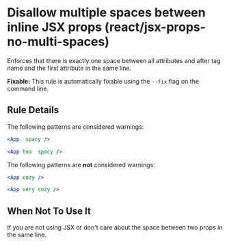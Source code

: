 # Disallow multiple spaces between inline JSX props (react/jsx-props-no-multi-spaces)

Enforces that there is exactly one space between all attributes and after tag name and the first attribute in the same line.

**Fixable:** This rule is automatically fixable using the `--fix` flag on the command line.

## Rule Details

The following patterns are considered warnings:

```jsx
<App  spacy />
```

```jsx
<App too  spacy />
```

The following patterns are **not** considered warnings:

```jsx
<App cozy />
```

```jsx
<App very cozy />
```

## When Not To Use It

If you are not using JSX or don't care about the space between two props in the same line.
